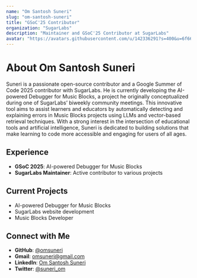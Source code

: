 ```yaml
---
name: "Om Santosh Suneri"
slug: "om-santosh-suneri"
title: "GSoC'25 Contributor"
organization: "SugarLabs"
description: "Maintainer and GSoC'25 Contributor at SugarLabs"
avatar: "https://avatars.githubusercontent.com/u/142336291?s=400&u=6f66e785309c44a70de1f634e768c60a47de3c1c&v=4"
---
```


<!--markdownlint-disable-->

# About Om Santosh Suneri

Suneri is a passionate open-source contributor and a Google Summer of Code 2025 contributor with SugarLabs. He is currently developing the AI-powered Debugger for Music Blocks, a project he originally conceptualized during one of SugarLabs’ biweekly community meetings. This innovative tool aims to assist learners and educators by automatically detecting and explaining errors in Music Blocks projects using LLMs and vector-based retrieval techniques. With a strong interest in the intersection of educational tools and artificial intelligence, Suneri is dedicated to building solutions that make learning to code more accessible and engaging for users of all ages.

## Experience

- **GSoC 2025**: AI-powered Debugger for Music Blocks
- **SugarLabs Maintainer**: Active contributor to various projects

## Current Projects

- AI-powered Debugger for Music Blocks  
- SugarLabs website development  
- Music Blocks Developer  


## Connect with Me

- **GitHub**: [@omsuneri](https://github.com/omsuneri)
- **Gmail**: [omsuneri@gmail.com](mailto:omsuneri@gmail.com)
- **LinkedIn**: [Om Santosh Suneri](https://www.linkedin.com/in/om-santosh-suneri-736767166/)
- **Twitter**: [@suneri_om](https://x.com/suneri_om)
